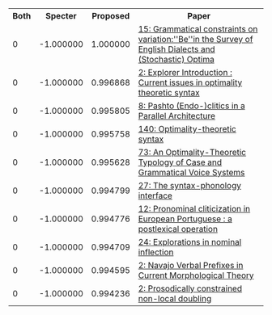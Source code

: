 <html><table><tr>
<th>Both</th>
<th>Specter</th>
<th>Proposed</th>
<th>Paper</th>
</tr>
<tr>
<td>0</td>
<td>-1.000000</td>
<td>1.000000</td>
<td><a href="https://www.semanticscholar.org/paper/d1f0b8a5084d6715344736a0256c893fd15e1000">15: Grammatical constraints on variation:''Be''in the Survey of English Dialects and (Stochastic) Optima</a></td>
</tr>
<tr>
<td>0</td>
<td>-1.000000</td>
<td>0.996868</td>
<td><a href="https://www.semanticscholar.org/paper/0cc4d9ebbba8143fdde503ed2621030a0d084110">2: Explorer Introduction : Current issues in optimality theoretic syntax</a></td>
</tr>
<tr>
<td>0</td>
<td>-1.000000</td>
<td>0.995805</td>
<td><a href="https://www.semanticscholar.org/paper/b7bf7b36ff8c182a494157636eab963d47e72488">8: Pashto (Endo-)clitics in a Parallel Architecture</a></td>
</tr>
<tr>
<td>0</td>
<td>-1.000000</td>
<td>0.995758</td>
<td><a href="https://www.semanticscholar.org/paper/e6873b03790fed4805557d0f95059ec6c8bb8554">140: Optimality-theoretic syntax</a></td>
</tr>
<tr>
<td>0</td>
<td>-1.000000</td>
<td>0.995628</td>
<td><a href="https://www.semanticscholar.org/paper/f98c75e3a157f403731a2d2cff254f147b1da1e1">73: An Optimality-Theoretic Typology of Case and Grammatical Voice Systems</a></td>
</tr>
<tr>
<td>0</td>
<td>-1.000000</td>
<td>0.994799</td>
<td><a href="https://www.semanticscholar.org/paper/c3da7b6d1f5a4262371829230eb5ed4b542780c9">27: The syntax-phonology interface</a></td>
</tr>
<tr>
<td>0</td>
<td>-1.000000</td>
<td>0.994776</td>
<td><a href="https://www.semanticscholar.org/paper/81078939348b38f6d653edf8bdbed0a36ce329ef">12: Pronominal cliticization in European Portuguese : a postlexical operation</a></td>
</tr>
<tr>
<td>0</td>
<td>-1.000000</td>
<td>0.994709</td>
<td><a href="https://www.semanticscholar.org/paper/bf9cfb43aba727b68fb262073120254ccf919ba2">24: Explorations in nominal inflection</a></td>
</tr>
<tr>
<td>0</td>
<td>-1.000000</td>
<td>0.994595</td>
<td><a href="https://www.semanticscholar.org/paper/f90993999c54e5751c302e693bce08f1a3aa9e32">2: Navajo Verbal Prefixes in Current Morphological Theory</a></td>
</tr>
<tr>
<td>0</td>
<td>-1.000000</td>
<td>0.994236</td>
<td><a href="https://www.semanticscholar.org/paper/0f895e9373b2904418e74a48707d5bd531ba8ae9">2: Prosodically constrained non-local doubling</a></td>
</tr>
</table></html>
